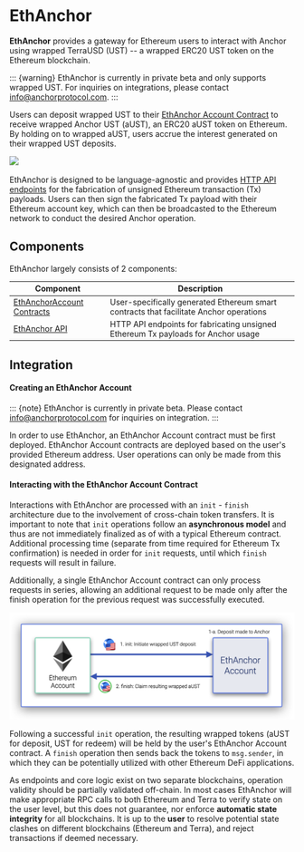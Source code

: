 # EthAnchor

**EthAnchor** provides a gateway for Ethereum users to interact with Anchor using wrapped TerraUSD (UST) -- a wrapped ERC20 UST token on the Ethereum blockchain.

::: {warning}
EthAnchor is currently in private beta and only supports wrapped UST. For inquiries on integrations, please contact [info@anchorprotocol.com](mailto:info@anchorprotocol.com).
:::

Users can deposit wrapped UST to their [EthAnchor Account Contract](ethanchor-account-contract.md) to receive wrapped Anchor UST (aUST), an ERC20 aUST token on Ethereum. By holding on to wrapped aUST, users accrue the interest generated on their wrapped UST deposits.

![](../assets/EthAnchor\_Overview.png)

EthAnchor is designed to be language-agnostic and provides [HTTP API endpoints](ethanchor-api/README.md) for the fabrication of unsigned Ethereum transaction (Tx) payloads. Users can then sign the fabricated Tx payload with their Ethereum account key, which can then be broadcasted to the Ethereum network to conduct the desired Anchor operation.

## Components

EthAnchor largely consists of 2 components:

| Component                                                   | Description                                                                            |
| ----------------------------------------------------------- | -------------------------------------------------------------------------------------- |
| [EthAnchorAccount Contracts](ethanchor-account-contract.md) | User-specifically generated Ethereum smart contracts that facilitate Anchor operations |
| [EthAnchor API](ethanchor-api/README.md)                             | HTTP API endpoints for fabricating unsigned Ethereum Tx payloads for Anchor usage      |

## Integration

#### Creating an EthAnchor Account

::: {note}
EthAnchor is currently in private beta. Please contact [info@anchorprotocol.com](mailto:info@anchorprotocol.com) for inquiries on integration.
:::

In order to use EthAnchor, an EthAnchor Account contract must be first deployed. EthAnchor Account contracts are deployed based on the user's provided Ethereum address. User operations can only be made from this designated address.



#### Interacting with the EthAnchor Account Contract

Interactions with EthAnchor are processed with an `init` - `finish` architecture due to the involvement of cross-chain token transfers. It is important to note that `init` operations follow an **asynchronous model** and thus are not immediately finalized as of with a typical Ethereum contract. Additional processing time (separate from time required for Ethereum Tx confirmation) is needed in order for `init` requests, until which `finish` requests will result in failure.

Additionally, a single EthAnchor Account contract can only process requests in series, allowing an additional request to be made only after the finish operation for the previous request was successfully executed.

![FlowfordepositingwrappedUSTviaEthAnchor](../assets/EthAnchor--DepositStable(6).png)

Following a successful `init` operation, the resulting wrapped tokens (aUST for deposit, UST for redeem) will be held by the user's EthAnchor Account contract. A `finish` operation then sends back the tokens to `msg.sender`, in which they can be potentially utilized with other Ethereum DeFi applications.

As endpoints and core logic exist on two separate blockchains, operation validity should be partially validated off-chain. In most cases EthAnchor will make appropriate RPC calls to both Ethereum and Terra to verify state on the user level, but this does not guarantee, nor enforce **automatic state integrity** for all blockchains. It is up to the **user** to resolve potential state clashes on different blockchains (Ethereum and Terra), and reject transactions if deemed necessary.
